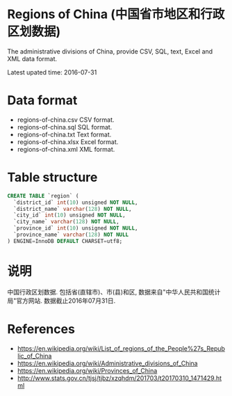 # Regions of China (中国省市地区和行政区划数据)
The administrative divisions of China, provide CSV, SQL, text, Excel and XML data format.

Latest upated time: 2016-07-31

# Data format
* regions-of-china.csv  CSV format.
* regions-of-china.sql  SQL format.
* regions-of-china.txt  Text format.
* regions-of-china.xlsx  Excel format.
* regions-of-china.xml  XML format.

# Table structure
```sql
CREATE TABLE `region` (
  `district_id` int(10) unsigned NOT NULL,
  `district_name` varchar(128) NOT NULL,
  `city_id` int(10) unsigned NOT NULL,
  `city_name` varchar(128) NOT NULL,
  `province_id` int(10) unsigned NOT NULL,
  `province_name` varchar(128) NOT NULL
) ENGINE=InnoDB DEFAULT CHARSET=utf8;
```

# 说明
中国行政区划数据. 包括省(直辖市)、市(县)和区, 数据来自"中华人民共和国统计局"官方网站. 数据截止2016年07月31日.

# References
* https://en.wikipedia.org/wiki/List_of_regions_of_the_People%27s_Republic_of_China
* https://en.wikipedia.org/wiki/Administrative_divisions_of_China
* https://en.wikipedia.org/wiki/Provinces_of_China
* http://www.stats.gov.cn/tjsj/tjbz/xzqhdm/201703/t20170310_1471429.html
